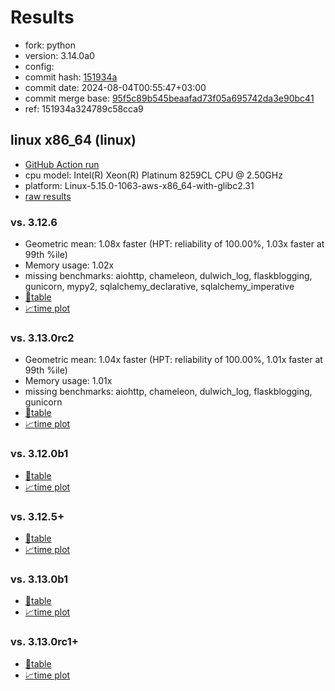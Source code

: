 # Results

- fork: python
- version: 3.14.0a0
- config: 
- commit hash: [151934a](https://github.com/python/cpython/commit/151934a)
- commit date: 2024-08-04T00:55:47+03:00
- commit merge base: [95f5c89b545beaafad73f05a695742da3e90bc41](https://github.com/python/cpython/commit/95f5c89b545beaafad73f05a695742da3e90bc41)
- ref: 151934a324789c58cca9

## linux x86_64 (linux)

- [GitHub Action run](https://github.com/facebookexperimental/free-threading-benchmarking/actions/runs/10231897633)
- cpu model: Intel(R) Xeon(R) Platinum 8259CL CPU @ 2.50GHz
- platform: Linux-5.15.0-1063-aws-x86_64-with-glibc2.31
- [raw results](bm-20240804-linux-x86_64-python-151934a324789c58cca9-3.14.0a0-151934a.json)

### vs. 3.12.6

- Geometric mean: 1.08x faster (HPT: reliability of 100.00%, 1.03x faster at 99th %ile)
- Memory usage: 1.02x
- missing benchmarks: aiohttp, chameleon, dulwich_log, flaskblogging, gunicorn, mypy2, sqlalchemy_declarative, sqlalchemy_imperative
- [📄table](bm-20240804-linux-x86_64-python-151934a324789c58cca9-3.14.0a0-151934a-vs-3.12.6.md)
- [📈time plot](bm-20240804-linux-x86_64-python-151934a324789c58cca9-3.14.0a0-151934a-vs-3.12.6.svg)

### vs. 3.13.0rc2

- Geometric mean: 1.04x faster (HPT: reliability of 100.00%, 1.01x faster at 99th %ile)
- Memory usage: 1.01x
- missing benchmarks: aiohttp, chameleon, dulwich_log, flaskblogging, gunicorn
- [📄table](bm-20240804-linux-x86_64-python-151934a324789c58cca9-3.14.0a0-151934a-vs-3.13.0rc2.md)
- [📈time plot](bm-20240804-linux-x86_64-python-151934a324789c58cca9-3.14.0a0-151934a-vs-3.13.0rc2.svg)

### vs. 3.12.0b1

- [📄table](bm-20240804-linux-x86_64-python-151934a324789c58cca9-3.14.0a0-151934a-vs-3.12.0b1.md)
- [📈time plot](bm-20240804-linux-x86_64-python-151934a324789c58cca9-3.14.0a0-151934a-vs-3.12.0b1.svg)

### vs. 3.12.5+

- [📄table](bm-20240804-linux-x86_64-python-151934a324789c58cca9-3.14.0a0-151934a-vs-3.12.5%2B.md)
- [📈time plot](bm-20240804-linux-x86_64-python-151934a324789c58cca9-3.14.0a0-151934a-vs-3.12.5%2B.svg)

### vs. 3.13.0b1

- [📄table](bm-20240804-linux-x86_64-python-151934a324789c58cca9-3.14.0a0-151934a-vs-3.13.0b1.md)
- [📈time plot](bm-20240804-linux-x86_64-python-151934a324789c58cca9-3.14.0a0-151934a-vs-3.13.0b1.svg)

### vs. 3.13.0rc1+

- [📄table](bm-20240804-linux-x86_64-python-151934a324789c58cca9-3.14.0a0-151934a-vs-3.13.0rc1%2B.md)
- [📈time plot](bm-20240804-linux-x86_64-python-151934a324789c58cca9-3.14.0a0-151934a-vs-3.13.0rc1%2B.svg)

